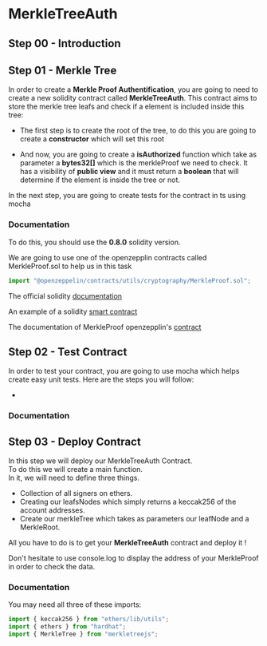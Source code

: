 # MerkleTreeAuth

## Step 00 - Introduction

## Step 01 - Merkle Tree

In order to create a __Merkle Proof Authentification__, you are going to need to create a new solidity contract called __MerkleTreeAuth__. This contract aims to store the merkle tree leafs and check if a element is included inside this tree:

- The first step is to create the root of the tree, to do this you are going to create a __constructor__ which will set this root

- And now, you are going to create a __isAuthorized__ function which take as parameter a __bytes32[]__ which is the merkleProof we need to check. It has a visibility of __public view__ and it must return a __boolean__ that will determine if the element is inside the tree or not.

In the next step, you are going to create tests for the contract in ts using mocha

### Documentation

To do this, you should use the __0.8.0__ solidity version.

We are going to use one of the openzepplin contracts called MerkleProof.sol to help us in this task
```ts
import "@openzeppelin/contracts/utils/cryptography/MerkleProof.sol";
```

The official solidity [documentation](https://docs.soliditylang.org/en/v0.8.0/)

An example of a solidity [smart contract](https://docs.soliditylang.org/en/v0.8.0/introduction-to-smart-contracts.html#a-simple-smart-contract)

The documentation of MerkleProof openzepplin's [contract](https://docs.openzeppelin.com/contracts/3.x/api/cryptography)

## Step 02 - Test Contract

In order to test your contract, you are going to use mocha which helps create easy unit tests. Here are the steps you will follow:

- 

### Documentation

## Step 03 - Deploy Contract

In this step we will deploy our MerkleTreeAuth Contract.</br>
To do this we will create a main function.</br>
In it, we will need to define three things.</br>

- Collection of all signers on ethers.
- Creating our leafsNodes which simply returns a keccak256 of the account addresses.
- Create our merkleTree which takes as parameters our leafNode and a MerkleRoot.

All you have to do is to get your **MerkleTreeAuth** contract and deploy it !

Don't hesitate to use console.log to display the address of your MerkleProof in order to check the data.

### Documentation

You may need all three of these imports:
```ts
import { keccak256 } from "ethers/lib/utils";
import { ethers } from "hardhat";
import { MerkleTree } from "merkletreejs";
```
